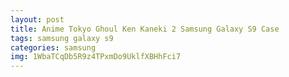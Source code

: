 ```yaml
---
layout: post
title: Anime Tokyo Ghoul Ken Kaneki 2 Samsung Galaxy S9 Case
tags: samsung galaxy s9
categories: samsung
img: 1WbaTCqDb5R9z4TPxmDo9UklfXBHhFci7
---
```

